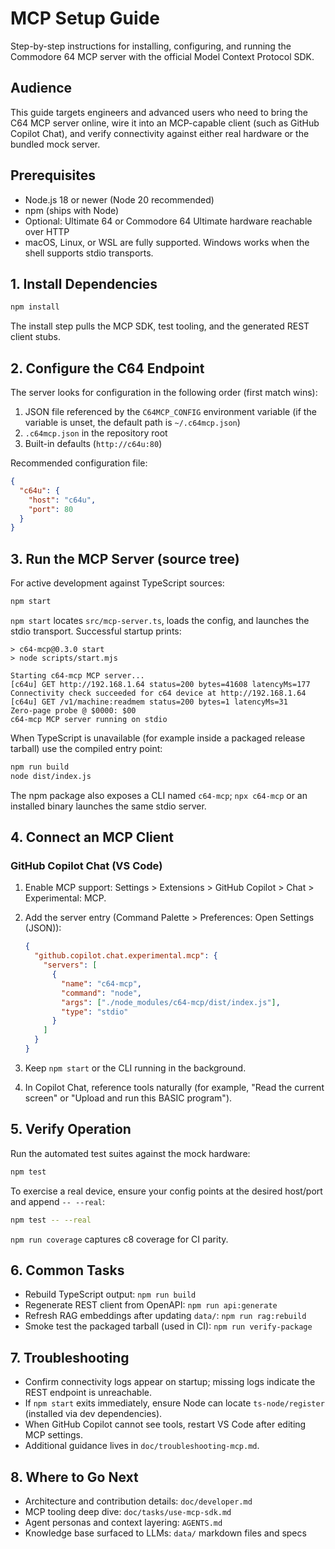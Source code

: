 # MCP Setup Guide

Step-by-step instructions for installing, configuring, and running the Commodore 64 MCP server with the official Model Context Protocol SDK.

## Audience

This guide targets engineers and advanced users who need to bring the C64 MCP server online, wire it into an MCP-capable client (such as GitHub Copilot Chat), and verify connectivity against either real hardware or the bundled mock server.

## Prerequisites

- Node.js 18 or newer (Node 20 recommended)
- npm (ships with Node)
- Optional: Ultimate 64 or Commodore 64 Ultimate hardware reachable over HTTP
- macOS, Linux, or WSL are fully supported. Windows works when the shell supports stdio transports.

## 1. Install Dependencies

```bash
npm install
```

The install step pulls the MCP SDK, test tooling, and the generated REST client stubs.

## 2. Configure the C64 Endpoint

The server looks for configuration in the following order (first match wins):

1. JSON file referenced by the `C64MCP_CONFIG` environment variable (if the variable is unset, the default path is `~/.c64mcp.json`)
2. `.c64mcp.json` in the repository root
3. Built-in defaults (`http://c64u:80`)

Recommended configuration file:

```json
{
  "c64u": {
    "host": "c64u",
    "port": 80
  }
}
```

## 3. Run the MCP Server (source tree)

For active development against TypeScript sources:

```bash
npm start
```

`npm start` locates `src/mcp-server.ts`, loads the config, and launches the stdio transport. Successful startup prints:

```text
> c64-mcp@0.3.0 start
> node scripts/start.mjs

Starting c64-mcp MCP server...
[c64u] GET http://192.168.1.64 status=200 bytes=41608 latencyMs=177
Connectivity check succeeded for c64 device at http://192.168.1.64
[c64u] GET /v1/machine:readmem status=200 bytes=1 latencyMs=31
Zero-page probe @ $0000: $00
c64-mcp MCP server running on stdio
```

When TypeScript is unavailable (for example inside a packaged release tarball) use the compiled entry point:

```bash
npm run build
node dist/index.js
```

The npm package also exposes a CLI named `c64-mcp`; `npx c64-mcp` or an installed binary launches the same stdio server.

## 4. Connect an MCP Client

### GitHub Copilot Chat (VS Code)

1. Enable MCP support: Settings > Extensions > GitHub Copilot > Chat > Experimental: MCP.
2. Add the server entry (Command Palette > Preferences: Open Settings (JSON)):

   ```json
   {
     "github.copilot.chat.experimental.mcp": {
       "servers": [
         {
           "name": "c64-mcp",
           "command": "node",
           "args": ["./node_modules/c64-mcp/dist/index.js"],
           "type": "stdio"
         }
       ]
     }
   }
   ```

3. Keep `npm start` or the CLI running in the background.
4. In Copilot Chat, reference tools naturally (for example, "Read the current screen" or "Upload and run this BASIC program").

## 5. Verify Operation

Run the automated test suites against the mock hardware:

```bash
npm test
```

To exercise a real device, ensure your config points at the desired host/port and append `-- --real`:

```bash
npm test -- --real
```

`npm run coverage` captures c8 coverage for CI parity.

## 6. Common Tasks

- Rebuild TypeScript output: `npm run build`
- Regenerate REST client from OpenAPI: `npm run api:generate`
- Refresh RAG embeddings after updating `data/`: `npm run rag:rebuild`
- Smoke test the packaged tarball (used in CI): `npm run verify-package`

## 7. Troubleshooting

- Confirm connectivity logs appear on startup; missing logs indicate the REST endpoint is unreachable.
- If `npm start` exits immediately, ensure Node can locate `ts-node/register` (installed via dev dependencies).
- When GitHub Copilot cannot see tools, restart VS Code after editing MCP settings.
- Additional guidance lives in `doc/troubleshooting-mcp.md`.

## 8. Where to Go Next

- Architecture and contribution details: `doc/developer.md`
- MCP tooling deep dive: `doc/tasks/use-mcp-sdk.md`
- Agent personas and context layering: `AGENTS.md`
- Knowledge base surfaced to LLMs: `data/` markdown files and specs
